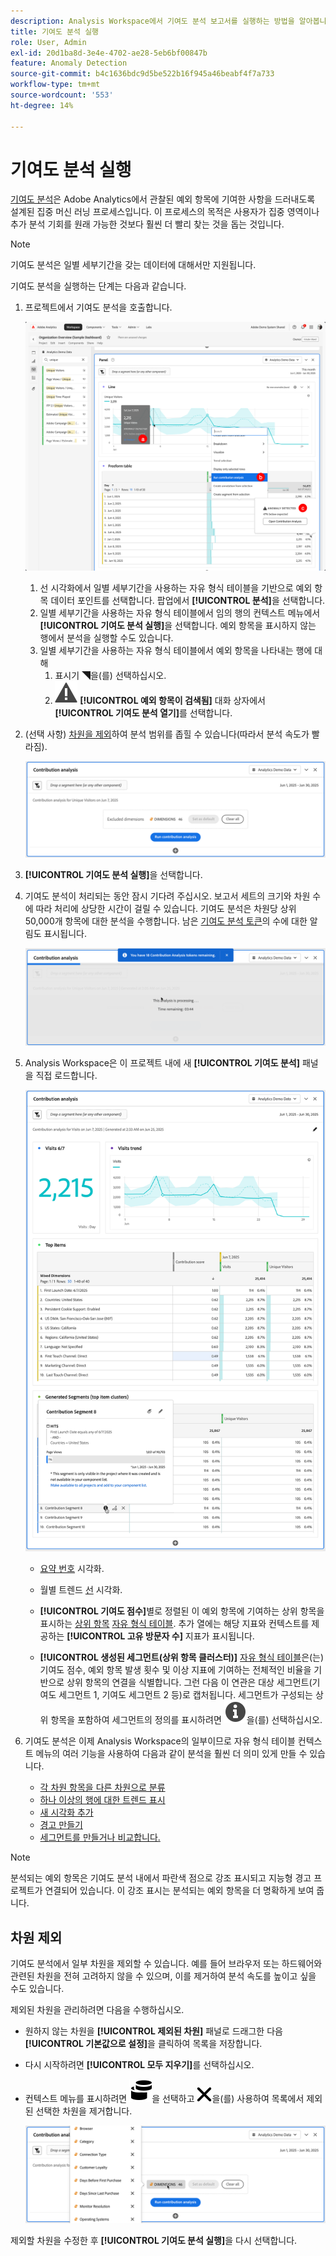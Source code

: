 ```yaml
---
description: Analysis Workspace에서 기여도 분석 보고서를 실행하는 방법을 알아봅니다.
title: 기여도 분석 실행
role: User, Admin
exl-id: 20d1ba8d-3e4e-4702-ae28-5eb6bf00847b
feature: Anomaly Detection
source-git-commit: b4c1636bdc9d5be522b16f945a46beabf4f7a733
workflow-type: tm+mt
source-wordcount: '553'
ht-degree: 14%

---
```


# 기여도 분석 실행

[기여도 분석](/help/analyze/analysis-workspace/c-anomaly-detection/anomaly-detection.md#contribution-analysis)은 Adobe Analytics에서 관찰된 예외 항목에 기여한 사항을 드러내도록 설계된 집중 머신 러닝 프로세스입니다. 이 프로세스의 목적은 사용자가 집중 영역이나 추가 분석 기회를 원래 가능한 것보다 훨씬 더 빨리 찾는 것을 돕는 것입니다.

>[!NOTE]
>
>기여도 분석은 일별 세부기간을 갖는 데이터에 대해서만 지원됩니다.

기여도 분석을 실행하는 단계는 다음과 같습니다.

1. 프로젝트에서 기여도 분석을 호출합니다.

   ![기여도 분석 실행](assets/run-contribution-analysis.png)

   1. 선 시각화에서 일별 세부기간을 사용하는 자유 형식 테이블을 기반으로 예외 항목 데이터 포인트를 선택합니다. 팝업에서 **[!UICONTROL 분석]**&#x200B;을 선택합니다.
   1. 일별 세부기간을 사용하는 자유 형식 테이블에서 임의 행의 컨텍스트 메뉴에서 **[!UICONTROL 기여도 분석 실행]**&#x200B;을 선택합니다. 예외 항목을 표시하지 않는 행에서 분석을 실행할 수도 있습니다.
   1. 일별 세부기간을 사용하는 자유 형식 테이블에서 예외 항목을 나타내는 행에 대해
      1. 표시기 ◥을(를) 선택하십시오.
      1. ![경고](/help/assets/icons/Alert.svg) **[!UICONTROL 예외 항목이 검색됨]** 대화 상자에서 **[!UICONTROL 기여도 분석 열기]**&#x200B;를 선택합니다.



1. (선택 사항) [차원을 제외](#exclude-dimensions)하여 분석 범위를 좁힐 수 있습니다(따라서 분석 속도가 빨라짐).

   ![기여도 분석에서 차원 제외](assets/excluding-dimensions.png)

1. **[!UICONTROL 기여도 분석 실행]**&#x200B;을 선택합니다.

1. 기여도 분석이 처리되는 동안 잠시 기다려 주십시오. 보고서 세트의 크기와 차원 수에 따라 처리에 상당한 시간이 걸릴 수 있습니다. 기여도 분석은 차원당 상위 50,000개 항목에 대한 분석을 수행합니다. 남은 [기여도 분석 토큰](anomaly-detection.md#contribution-analysis-tokens)의 수에 대한 알림도 표시됩니다.

   ![기여도 분석 실행 중](assets/contribution-analysis-executing.png)

1. Analysis Workspace은 이 프로젝트 내에 새 **[!UICONTROL 기여도 분석]** 패널을 직접 로드합니다.

   ![기여도 분석 패널](assets/contribution-analysis.png)

   * [요약 번호](/help/analyze/analysis-workspace/visualizations/summary-number-change.md) 시각화.
   * 월별 트렌드 [선](/help/analyze/analysis-workspace/visualizations/line.md) 시각화.
   * **[!UICONTROL 기여도 점수]**&#x200B;별로 정렬된 이 예외 항목에 기여하는 상위 항목을 표시하는 [상위 항목](/help/analyze/analysis-workspace/visualizations/freeform-table/freeform-table.md) [자유 형식 테이블](/help/analyze/analysis-workspace/c-anomaly-detection/anomaly-detection.md#contribution-analysis). 추가 열에는 해당 지표와 컨텍스트를 제공하는 **[!UICONTROL 고유 방문자 수]** 지표가 표시됩니다.

   * **[!UICONTROL 생성된 세그먼트(상위 항목 클러스터)]** [자유 형식 테이블](/help/analyze/analysis-workspace/visualizations/freeform-table/freeform-table.md)은(는) 기여도 점수, 예외 항목 발생 횟수 및 이상 지표에 기여하는 전체적인 비율을 기반으로 상위 항목의 연결을 식별합니다. 그런 다음 이 연관은 대상 세그먼트(기여도 세그먼트 1, 기여도 세그먼트 2 등)로 캡처됩니다. 세그먼트가 구성되는 상위 항목을 포함하여 세그먼트의 정의를 표시하려면 ![정보](/help/assets/icons/Info.svg)을(를) 선택하십시오.


1. 기여도 분석은 이제 Analysis Workspace의 일부이므로 자유 형식 테이블 컨텍스트 메뉴의 여러 기능을 사용하여 다음과 같이 분석을 훨씬 더 의미 있게 만들 수 있습니다.

   * [각 차원 항목을 다른 차원으로 분류](/help/analyze/analysis-workspace/components/dimensions/t-breakdown-fa.md)
   * [하나 이상의 행에 대한 트렌드 표시](/help/analyze/analysis-workspace/home.md#section_34930C967C104C2B9092BA8DCF2BF81A)
   * [새 시각화 추가](/help/analyze/analysis-workspace/visualizations/freeform-analysis-visualizations.md)
   * [경고 만들기](/help/components/c-alerts/intellligent-alerts.md)
   * [세그먼트를 만들거나 비교합니다.](/help/analyze/analysis-workspace/c-panels/c-segment-comparison/segment-comparison.md)

>[!NOTE]
>
>분석되는 예외 항목은 기여도 분석 내에서 파란색 점으로 강조 표시되고 지능형 경고 프로젝트가 연결되어 있습니다. 이 강조 표시는 분석되는 예외 항목을 더 명확하게 보여 줍니다.


## 차원 제외

기여도 분석에서 일부 차원을 제외할 수 있습니다. 예를 들어 브라우저 또는 하드웨어와 관련된 차원을 전혀 고려하지 않을 수 있으며, 이를 제거하여 분석 속도를 높이고 싶을 수도 있습니다.

제외된 차원을 관리하려면 다음을 수행하십시오.

* 원하지 않는 차원을 **[!UICONTROL 제외된 차원]** 패널로 드래그한 다음 **[!UICONTROL 기본값으로 설정]**&#x200B;을 클릭하여 목록을 저장합니다.

* 다시 시작하려면 **[!UICONTROL 모두 지우기]**&#x200B;를 선택하십시오.

* 컨텍스트 메뉴를 표시하려면 ![차원](/help/assets/icons/Dimensions.svg)을 선택하고 ![CrossSize400](/help/assets/icons/CrossSize400.svg)을(를) 사용하여 목록에서 제외된 선택한 차원을 제거합니다.

  ![](assets/excluded-dimensions-list.png)

제외할 차원을 수정한 후 **[!UICONTROL 기여도 분석 실행]**&#x200B;을 다시 선택합니다.

